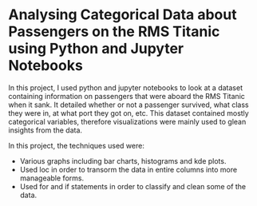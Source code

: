 # Analysing Categorical Data about Passengers on the RMS Titanic using Python and Jupyter Notebooks

In this project, I used python and jupyter notebooks to look at a dataset containing information on passengers that were aboard the RMS Titanic when it sank. It detailed whether or not a passenger survived, what class they were in, at what port they got on, etc. This dataset contained mostly categorical variables, therefore visualizations were mainly used to glean insights from the data.

In this project, the techniques used were:
- Various graphs including bar charts, histograms and kde plots.
- Used loc in order to transorm the data in entire columns into more manageable forms. 
- Used for and if statements in order to classify and clean some of the data.
